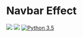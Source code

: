 # Navbar Effect

![](https://img.shields.io/badge/HTML-5-green.svg)
![](https://img.shields.io/badge/CSS-3-red.svg)
[![Python 3.5](https://img.shields.io/badge/Facebook-profile-blue.svg)](https://web.facebook.com/nandakyawwin.NDKW/)
